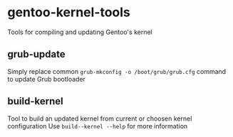 # gentoo-kernel-tools
Tools for compiling and updating Gentoo's kernel

## grub-update
Simply replace common `grub-mkconfig -o /boot/grub/grub.cfg` command to update Grub bootloader

## build-kernel
Tool to build an updated kernel from current or choosen kernel configuration
Use `build--kernel --help` for more information